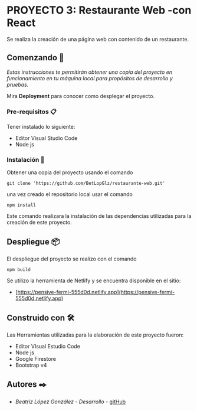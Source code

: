 # PROYECTO 3: Restaurante Web -con React

Se realiza la creación de una página web  con contenido de un restaurante.


## Comenzando 🚀

_Estas instrucciones te permitirán obtener una copia del proyecto en funcionamiento en tu máquina local para propósitos de desarrollo y pruebas._

Mira **Deployment** para conocer como desplegar el proyecto.


### Pre-requisitos 📋

Tener instalado lo siguiente: 
* Editor  Visual Studio Code
* Node js


### Instalación 🔧

Obtener una copia del proyecto usando el comando

```
git clone 'https://github.com/BetLopGlz/restaurante-web.git'
```

una vez creado el repositorio local usar el comando

```
npm install
```

Este comando realizara la instalación de las dependencias utilizadas para la creación de este proyecto.


## Despliegue 📦

El despliegue del proyecto se realizo con el comando 
```
npm build
```
Se utilizo la herramienta de Netlify y se encuentra  disponible en el sitio: 

* [https://pensive-fermi-555d0d.netlify.app](https://pensive-fermi-555d0d.netlify.app) 

## Construido con 🛠️
Las Herramientas utilizadas para la elaboración de este proyecto fueron:

* Editor VIsual Estudio Code
* Node js
* Google Firestore
* Bootstrap v4





## Autores ✒️



* *Beatriz López González* - *Desarrollo* - [gitHub](https://github.com/BetLopGlz)

